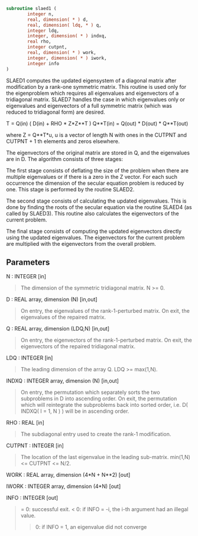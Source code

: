 ```fortran
subroutine slaed1 (
        integer n,
        real, dimension( * ) d,
        real, dimension( ldq, * ) q,
        integer ldq,
        integer, dimension( * ) indxq,
        real rho,
        integer cutpnt,
        real, dimension( * ) work,
        integer, dimension( * ) iwork,
        integer info
)
```

SLAED1 computes the updated eigensystem of a diagonal
matrix after modification by a rank-one symmetric matrix.  This
routine is used only for the eigenproblem which requires all
eigenvalues and eigenvectors of a tridiagonal matrix.  SLAED7 handles
the case in which eigenvalues only or eigenvalues and eigenvectors
of a full symmetric matrix (which was reduced to tridiagonal form)
are desired.

T = Q(in) ( D(in) + RHO \* Z\*Z\*\*T ) Q\*\*T(in) = Q(out) \* D(out) \* Q\*\*T(out)

where Z = Q\*\*T\*u, u is a vector of length N with ones in the
CUTPNT and CUTPNT + 1 th elements and zeros elsewhere.

The eigenvectors of the original matrix are stored in Q, and the
eigenvalues are in D.  The algorithm consists of three stages:

The first stage consists of deflating the size of the problem
when there are multiple eigenvalues or if there is a zero in
the Z vector.  For each such occurrence the dimension of the
secular equation problem is reduced by one.  This stage is
performed by the routine SLAED2.

The second stage consists of calculating the updated
eigenvalues. This is done by finding the roots of the secular
equation via the routine SLAED4 (as called by SLAED3).
This routine also calculates the eigenvectors of the current
problem.

The final stage consists of computing the updated eigenvectors
directly using the updated eigenvalues.  The eigenvectors for
the current problem are multiplied with the eigenvectors from
the overall problem.

## Parameters
N : INTEGER [in]
> The dimension of the symmetric tridiagonal matrix.  N >= 0.

D : REAL array, dimension (N) [in,out]
> On entry, the eigenvalues of the rank-1-perturbed matrix.
> On exit, the eigenvalues of the repaired matrix.

Q : REAL array, dimension (LDQ,N) [in,out]
> On entry, the eigenvectors of the rank-1-perturbed matrix.
> On exit, the eigenvectors of the repaired tridiagonal matrix.

LDQ : INTEGER [in]
> The leading dimension of the array Q.  LDQ >= max(1,N).

INDXQ : INTEGER array, dimension (N) [in,out]
> On entry, the permutation which separately sorts the two
> subproblems in D into ascending order.
> On exit, the permutation which will reintegrate the
> subproblems back into sorted order,
> i.e. D( INDXQ( I = 1, N ) ) will be in ascending order.

RHO : REAL [in]
> The subdiagonal entry used to create the rank-1 modification.

CUTPNT : INTEGER [in]
> The location of the last eigenvalue in the leading sub-matrix.
> min(1,N) <= CUTPNT <= N/2.

WORK : REAL array, dimension (4\*N + N\*\*2) [out]

IWORK : INTEGER array, dimension (4\*N) [out]

INFO : INTEGER [out]
> = 0:  successful exit.
> < 0:  if INFO = -i, the i-th argument had an illegal value.
> > 0:  if INFO = 1, an eigenvalue did not converge
